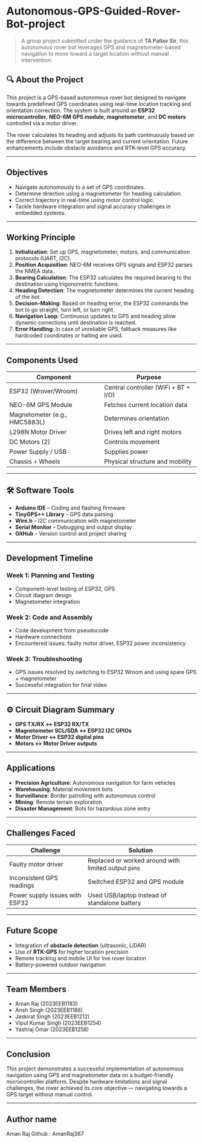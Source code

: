 # Autonomous-GPS-Guided-Rover-Bot-project

> A group project submitted under the guidance of **TA Pallav Sir**, this autonomous rover bot leverages GPS and magnetometer-based navigation to move toward a target location without manual intervention.

## 🔍 About the Project

This project is a GPS-based autonomous rover bot designed to navigate towards predefined GPS coordinates using real-time location tracking and orientation correction. The system is built around an **ESP32 microcontroller**, **NEO-6M GPS module**, **magnetometer**, and **DC motors** controlled via a motor driver. 

The rover calculates its heading and adjusts its path continuously based on the difference between the target bearing and current orientation. Future enhancements include obstacle avoidance and RTK-level GPS accuracy.

---

##  Objectives

- Navigate autonomously to a set of GPS coordinates.
- Determine direction using a magnetometer for heading calculation.
- Correct trajectory in real-time using motor control logic.
- Tackle hardware integration and signal accuracy challenges in embedded systems.

---

##  Working Principle

1. **Initialization**: Set up GPS, magnetometer, motors, and communication protocols (UART, I2C).
2. **Position Acquisition**: NEO-6M receives GPS signals and ESP32 parses the NMEA data.
3. **Bearing Calculation**: The ESP32 calculates the required bearing to the destination using trigonometric functions.
4. **Heading Detection**: The magnetometer determines the current heading of the bot.
5. **Decision-Making**: Based on heading error, the ESP32 commands the bot to go straight, turn left, or turn right.
6. **Navigation Loop**: Continuous updates to GPS and heading allow dynamic corrections until destination is reached.
7. **Error Handling**: In case of unreliable GPS, fallback measures like hardcoded coordinates or halting are used.

---

##  Components Used

| Component             | Purpose                              |
|-----------------------|--------------------------------------|
| ESP32 (Wrover/Wroom)  | Central controller (WiFi + BT + I/O) |
| NEO-6M GPS Module     | Fetches current location data        |
| Magnetometer (e.g., HMC5883L) | Determines orientation         |
| L298N Motor Driver    | Drives left and right motors         |
| DC Motors (2)         | Controls movement                    |
| Power Supply / USB    | Supplies power                       |
| Chassis + Wheels      | Physical structure and mobility      |

---

## 🛠 Software Tools

- **Arduino IDE** – Coding and flashing firmware
- **TinyGPS++ Library** – GPS data parsing
- **Wire.h** – I2C communication with magnetometer
- **Serial Monitor** – Debugging and output display
- **GitHub** – Version control and project sharing

---

##  Development Timeline

### Week 1: Planning and Testing
- Component-level testing of ESP32, GPS
- Circuit diagram design
- Magnetometer integration

### Week 2: Code and Assembly
- Code development from pseudocode
- Hardware connections
- Encountered issues: faulty motor driver, ESP32 power inconsistency

### Week 3: Troubleshooting
- GPS issues resolved by switching to ESP32 Wroom and using spare GPS + magnetometer
- Successful integration for final video

---

## ⚙ Circuit Diagram Summary

- **GPS TX/RX ↔ ESP32 RX/TX**
- **Magnetometer SCL/SDA ↔ ESP32 I2C GPIOs**
- **Motor Driver ↔ ESP32 digital pins**
- **Motors ↔ Motor Driver outputs**

---

##  Applications

- **Precision Agriculture**: Autonomous navigation for farm vehicles
- **Warehousing**: Material movement bots
- **Surveillance**: Border patrolling with autonomous control
- **Mining**: Remote terrain exploration
- **Disaster Management**: Bots for hazardous zone entry

---

##  Challenges Faced

| Challenge                                | Solution                                           |
|------------------------------------------|----------------------------------------------------|
| Faulty motor driver                      | Replaced or worked around with limited output pins |
| Inconsistent GPS readings                | Switched ESP32 and GPS module                      |
| Power supply issues with ESP32           | Used USB/laptop instead of standalone battery      |

---

##  Future Scope

- Integration of **obstacle detection** (ultrasonic, LiDAR)
- Use of **RTK-GPS** for higher location precision
- Remote tracking and mobile UI for live rover location
- Battery-powered outdoor navigation

---

##  Team Members

- Aman Raj (2023EEB1183)  
- Ansh Singh (2023EEB1186)  
- Jaskirat Singh (2023EEB1212)  
- Vipul Kumar Singh (2023EEB1254)  
- Yashraj Omar (2023EEB1258)

---

##  Conclusion

This project demonstrates a successful implementation of autonomous navigation using GPS and magnetometer data on a budget-friendly microcontroller platform. Despite hardware limitations and signal challenges, the rover achieved its core objective — navigating towards a GPS target without manual control.

---

##  Author name
Aman Raj
Github : AmanRaj367


